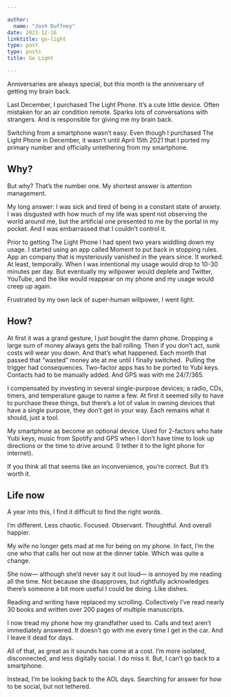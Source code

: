 ```yaml
---

author:
  name: "Josh Duffney"
date: 2021-12-16
linktitle: go-light 
type: post
type: posts
title: Go Light

---
```


Anniversaries are always special, but this month is the anniversary of getting my brain back.

Last December, I purchased The Light Phone. It’s a cute little device. Often mistaken for an air condition remote. Sparks lots of conversations with strangers. And is responsible for giving me my brain back.

Switching from a smartphone wasn’t easy. Even though I purchased The Light Phone in December, it wasn’t until April 15th 2021 that I ported my primary number and officially untethering from my smartphone.

## Why?

But why? That’s the number one. My shortest answer is attention management.

My long answer: I was sick and tired of being in a constant state of anxiety. I was disgusted with how much of my life was spent not observing the world around me, but the artificial one presented to me by the portal in my pocket. And I was embarrassed that I couldn’t control it.

Prior to getting The Light Phone I had spent two years widdling down my usage. I started using an app called Moment to put back in stopping rules. App an company that is mysteriously vanished in the years since. It worked. At least, temporally. When I was intentional my usage would drop to 10-30 minutes per day. But eventually my willpower would deplete and Twitter, YouTube, and the like would reappear on my phone and my usage would creep up again.
 
Frustrated by my own lack of super-human willpower, I went light.

## How?

At first it was a grand gesture, I just bought the damn phone. Dropping a large sum of money always gets the ball rolling. Then if you don’t act, sunk costs will wear you down. And that’s what happened. Each month that passed that “wasted” money ate at me until I finally switched.  Pulling the trigger had consequences. Two-factor apps has to be ported to Yubi keys. Contacts had to be manually added. And GPS was with me 24/7/365.

I compensated by investing in several single-purpose devices; a radio, CDs, timers, and temperature gauge to name a few. At first it seemed silly to have to purchase these things, but there’s a lot of value in owning devices that have a single purpose, they don’t get in your way. Each remains what it should, just a tool.

My smartphone as become an optional device. Used for 2-factors who hate Yubi keys, music from Spotify and GPS when I don’t have time to look up directions or the time to drive around. (I tether it to the light phone for internet).

If you think all that seems like an inconvenience, you’re correct. But it’s worth it.

## Life now

A year into this, I find it difficult to find the right words.

I’m different. Less chaotic. Focused. Observant. Thoughtful. And overall happier.

My wife no longer gets mad at me for being on my phone. In fact, I’m the one who that calls her out now at the dinner table. Which was quite a change.

She now— although she’d never say it out loud— is annoyed by me reading all the time. Not because she disapproves, but rightfully acknowledges there’s someone a bit more useful I could be doing. Like dishes.

Reading and writing have replaced my scrolling. Collectively I’ve read nearly 30 books and written over 200 pages of multiple manuscripts.

I now tread my phone how my grandfather used to. Calls and text aren’t immediately answered. It doesn’t go with me every time I get in the car. And I leave  it dead for days.

All of that, as great as it sounds has come at a cost. I’m more isolated, disconnected, and less digitally social. I do miss it. But, I can’t go back to a smartphone. 

Instead, I’m be looking back to the AOL days. Searching for answer for how to be social, but not tethered.
